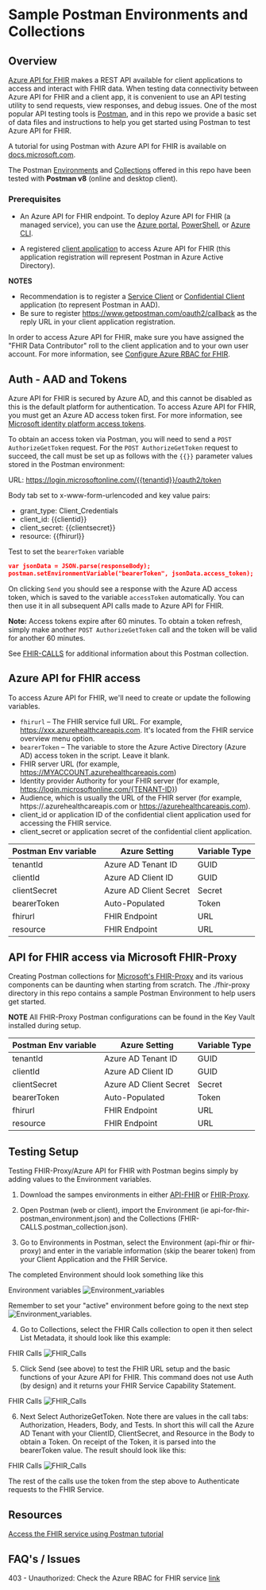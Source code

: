 # Sample Postman Environments and Collections 


## Overview 
[Azure API for FHIR](https://docs.microsoft.com/en-us/azure/healthcare-apis/azure-api-for-fhir/overview) makes a REST API available for client applications to access and interact with FHIR data. When testing data connectivity between Azure API for FHIR and a client app, it is convenient to use an API testing utility to send requests, view responses, and debug issues. One of the most popular API testing tools is [Postman](https://www.postman.com/), and in this repo we provide a basic set of data files and instructions to help you get started using Postman to test Azure API for FHIR.

A tutorial for using Postman with Azure API for FHIR is available on [docs.microsoft.com](https://docs.microsoft.com/en-us/azure/healthcare-apis/azure-api-for-fhir/access-fhir-postman-tutorial).

The Postman [Environments](https://learning.postman.com/docs/sending-requests/managing-environments/) and [Collections](https://learning.postman.com/docs/getting-started/creating-the-first-collection/#:~:text=Postman%20Collections%20are%20a%20group,particular%20request%20in%20your%20history.) offered in this repo have been tested with **Postman v8** (online and desktop client).


### Prerequisites
+ An Azure API for FHIR endpoint. To deploy Azure API for FHIR (a managed service), you can use the [Azure portal](https://docs.microsoft.com/en-us/azure/healthcare-apis/azure-api-for-fhir/fhir-paas-portal-quickstart), [PowerShell](https://docs.microsoft.com/en-us/azure/healthcare-apis/azure-api-for-fhir/fhir-paas-powershell-quickstart), or [Azure CLI](https://docs.microsoft.com/en-us/azure/healthcare-apis/azure-api-for-fhir/fhir-paas-cli-quickstart).

+ A registered [client application](https://docs.microsoft.com/en-us/azure/healthcare-apis/azure-api-for-fhir/register-confidential-azure-ad-client-app) to access Azure API for FHIR (this application registration will represent Postman in Azure Active Directory).

__NOTES__ 
- Recommendation is to register a [Service Client](https://docs.microsoft.com/en-us/azure/healthcare-apis/azure-api-for-fhir/register-service-azure-ad-client-app) or [Confidential Client](https://docs.microsoft.com/en-us/azure/healthcare-apis/azure-api-for-fhir/register-confidential-azure-ad-client-app) application (to represent Postman in AAD).
- Be sure to register https://www.getpostman.com/oauth2/callback as the reply URL in your client application registration.

In order to access Azure API for FHIR, make sure you have assigned the "FHIR Data Contributor" roll to the client application and to your own user account. For more information, see [Configure Azure RBAC for FHIR](https://docs.microsoft.com/en-us/azure/healthcare-apis/azure-api-for-fhir/configure-azure-rbac).


## Auth - AAD and Tokens 
Azure API for FHIR is secured by Azure AD, and this cannot be disabled as this is the default platform for authentication. To access Azure API for FHIR, you must get an Azure AD access token first. For more information, see [Microsoft identity platform access tokens](https://docs.microsoft.com/en-us/azure/active-directory/develop/access-tokens).

To obtain an access token via Postman, you will need to send a ```POST AuthorizeGetToken``` request. For the ```POST AuthorizeGetToken``` request to succeed, the call must be set up as follows with the ```{{}}``` parameter values stored in the Postman environment:

URL: https://login.microsoftonline.com/{{tenantid}}/oauth2/token

Body tab set to x-www-form-urlencoded and key value pairs:
- grant_type: Client_Credentials
- client_id: {{clientid}}
- client_secret: {{clientsecret}}
- resource: {{fhirurl}}

Test to set the ```bearerToken``` variable
```json
var jsonData = JSON.parse(responseBody);
postman.setEnvironmentVariable("bearerToken", jsonData.access_token);
```
On clicking ```Send``` you should see a response with the Azure AD access token, which is saved to the variable ```accessToken``` automatically. You can then use it in all subsequent API calls made to Azure API for FHIR. 

__Note:__ Access tokens expire after 60 minutes. To obtain a token refresh, simply make another ```POST AuthorizeGetToken``` call and the token will be valid for another 60 minutes.

See [FHIR-CALLS](./docs/fhirCalls.md) for additional information about this Postman collection. 

 
## Azure API for FHIR access
To access Azure API for FHIR, we'll need to create or update the following variables.

- ```fhirurl``` – The FHIR service full URL. For example, https://xxx.azurehealthcareapis.com. It's located from the FHIR service overview menu option.
- ```bearerToken``` – The variable to store the Azure Active Directory (Azure AD) access token in the script. Leave it blank.
- FHIR server URL (for example, https://MYACCOUNT.azurehealthcareapis.com)
- Identity provider Authority for your FHIR server (for example, https://login.microsoftonline.com/{TENANT-ID})
- Audience, which is usually the URL of the FHIR server (for example, https://<FHIR-SERVER-NAME>.azurehealthcareapis.com or https://azurehealthcareapis.com).
- client_id or application ID of the confidential client application used for accessing the FHIR service.
- client_secret or application secret of the confidential client application.

Postman Env variable | Azure Setting          | Variable Type 
---------------------|------------------------|--------------
tenantId             | Azure AD Tenant ID     | GUID 
clientId             | Azure AD Client ID     | GUID
clientSecret         | Azure AD Client Secret | Secret 
bearerToken          | Auto-Populated         | Token
fhirurl              | FHIR Endpoint          | URL
resource             | FHIR Endpoint          | URL


## API for FHIR access via Microsoft FHIR-Proxy 
Creating Postman collections for [Microsoft's FHIR-Proxy](https://github.com/microsoft/fhir-proxy) and its various components can be daunting when starting from scratch. The ./fhir-proxy directory in this repo contains a sample Postman Environment to help users get started. 

__NOTE__ All FHIR-Proxy Postman configurations can be found in the Key Vault installed during setup. 

Postman Env variable | Azure Setting          | Variable Type 
---------------------|------------------------|--------------
tenantId             | Azure AD Tenant ID     | GUID 
clientId             | Azure AD Client ID     | GUID
clientSecret         | Azure AD Client Secret | Secret 
bearerToken          | Auto-Populated         | Token
fhirurl              | FHIR Endpoint          | URL
resource             | FHIR Endpoint          | URL


## Testing Setup 
Testing FHIR-Proxy/Azure API for FHIR with Postman begins simply by adding values to the Environment variables.

1) Download the sampes environments in either [API-FHIR](https://github.com/daemel/fhir-postman/tree/main/api-for-fhir) or [FHIR-Proxy](https://github.com/daemel/fhir-postman/tree/main/fhir-proxy).   

2) Open Postman (web or client), import the Environment (ie api-for-fhir-postman_environment.json) and the Collections (FHIR-CALLS.postman_collection.json).

3) Go to Environments in Postman, select the Environment (api-fhir or fhir-proxy) and enter in the variable information (skip the bearer token) from your Client Application and the FHIR Service.

The completed Environment should look something like this

Environment variables ![Environment_variables](./docs/images/environment_variables_example.png)

Remember to set your "active" environment before going to the next step ![Environment_variables](./docs/images/environment_selection.png).

4) Go to Collections, select the FHIR Calls collection to open it then select List Metadata, it should look like this example: 

FHIR Calls ![FHIR_Calls](./docs/images/fhir-calls01.png)

5) Click Send (see above) to test the FHIR URL setup and the basic functions of your Azure API for FHIR. This command does not use Auth (by design) and it returns your FHIR Service Capability Statement. 

FHIR Calls ![FHIR_Calls](./docs/images/fhir-calls_metadata.png)

6) Next Select AuthorizeGetToken. Note there are values in the call tabs: Authorization, Headers, Body, and Tests. In short this will call the Azure AD Tenant with your ClientID, ClientSecret, and Resource in the Body to obtain a Token.  On receipt of the Token, it is parsed into the bearerToken value. The result should look like this: 

FHIR Calls ![FHIR_Calls](./docs/images/fhir-calls_token.png)

The rest of the calls use the token from the step above to Authenticate requests to the FHIR Service.  

## Resources 

[Access the FHIR service using Postman tutorial](https://docs.microsoft.com/en-us/azure/healthcare-apis/use-postman)

 
## FAQ's / Issues 

403 - Unauthorized:  Check the Azure RBAC for FHIR service [link](https://docs.microsoft.com/en-us/azure/healthcare-apis/fhir/configure-azure-rbac-for-fhir)

  
